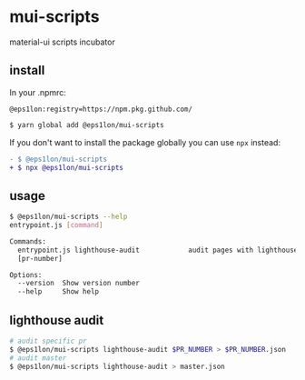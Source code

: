 # mui-scripts

material-ui scripts incubator

## install

In your .npmrc:

```
@eps1lon:registry=https://npm.pkg.github.com/
```

```bash
$ yarn global add @eps1lon/mui-scripts
```

If you don't want to install the package globally you can use `npx` instead:

```diff
- $ @eps1lon/mui-scripts
+ $ npx @eps1lon/mui-scripts
```

## usage

```bash
$ @eps1lon/mui-scripts --help
entrypoint.js [command]

Commands:
  entrypoint.js lighthouse-audit            audit pages with lighthouse
  [pr-number]

Options:
  --version  Show version number                                       [boolean]
  --help     Show help                                                 [boolean]
```

## lighthouse audit

```sh
# audit specific pr
$ @eps1lon/mui-scripts lighthouse-audit $PR_NUMBER > $PR_NUMBER.json
# audit master
$ @eps1lon/mui-scripts lighthouse-audit > master.json
```
